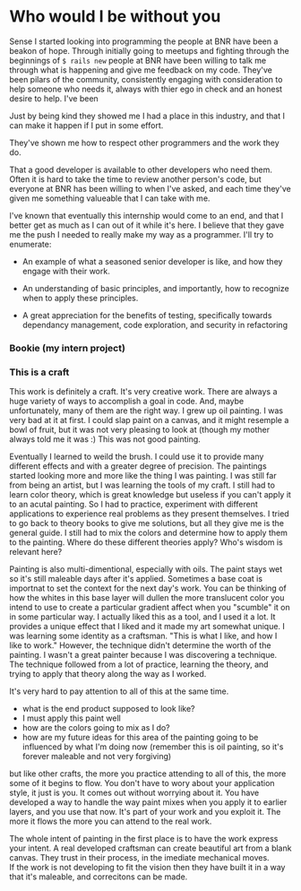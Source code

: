 

# Who would I be without you


Sense I started looking into programming the people at BNR have been a beakon of hope.  Through initially going to meetups and fighting through the beginnings of `$ rails new` people at BNR have been willing to talk me through what is happening and give me feedback on my code.  They've been pilars of the community, consistently engaging with consideration to help someone who needs it, always with thier ego in check and an honest desire to help.  I've been 

Just by being kind they showed me I had a place in this industry, and that I can make it happen if I put in some effort.  

They've shown me how to respect other programmers and the work they do.

That a good developer is available to other developers who need them.  Often it is hard to take the time to review another person's code, but everyone at BNR has been willing to when I've asked, and each time they've given me something valueable that I can take with me. 

I've known that eventually this internship would come to an end, and that I better get as much as I can out of it while it's here.  I believe that they gave me the push I needed to really make my way as a programmer.  I'll try to enumerate:

  - An example of what a seasoned senior developer is like, and how they engage with their work.

  - An understanding of basic principles, and importantly, how to recognize when to apply these principles.  

  - A great appreciation for the benefits of testing, specifically towards dependancy management, code exploration, and security in refactoring

### Bookie (my intern project)







### This is a craft

This work is definitely a craft.  It's very creative work.  There are always a huge variety of ways to accomplish a goal in code. And, maybe unfortunately, many of them are the right way.  I grew up oil painting.  I was very bad at it at first.  I could slap paint on a canvas, and it might resemple a bowl of fruit, but it was not very pleasing to look at (though my mother always told me it was :)  This was not good painting.

Eventually I learned to weild the brush.  I could use it to provide many different effects and with a greater degree of precision.  The paintings started looking more and more like the thing I was painting.  I was still far from being an artist, but I was learning the tools of my craft.  I still had to learn color theory, which is great knowledge but useless if you can't apply it to an acutal painting.  So I had to practice, experiment with different applications to experience real problems as they present themselves.  I tried to go back to theory books to give me solutions, but all they give me is the general guide.  I still had to mix the colors and determine how to apply them to the painting.  Where do these different theories apply?  Who's wisdom is relevant here?

Painting is also multi-dimentional, especially with oils.  The paint stays wet so it's still maleable days after it's applied.  Sometimes a base coat is importnat to set the context for the next day's work.  You can be thinking of how the whites in this base layer will dullen the more translucent color you intend to use to create a particular gradient affect when you "scumble" it on in some particular way.  I actually liked this as a tool, and I used it a lot.  It provides a unique effect that I liked and it made my art somewhat unique.  I was learning some identity as a craftsman.  "This is what I like, and how I like to work."  However, the technique didn't determine the worth of the painting.  I wasn't a great painter because I was discovering a technique.  The technique followed from a lot of practice, learning the theory, and trying to apply that theory along the way as I worked.  

It's very hard to pay attention to all of this at the same time.
  - what is the end product supposed to look like?
  - I must apply this paint well 
  - how are the colors going to mix as I do?
  - how are my future ideas for this area of the painting going to be influenced by what I'm doing now (remember this is oil painting, so it's forever maleable and not very forgiving)

but like other crafts, the more you practice attending to all of this, the more some of it begins to flow.  You don't have to wory about your application style, it just is you.  It comes out without worrying about it.  You have developed a way to handle the way paint mixes when you apply it to earlier layers, and you use that now.  It's part of your work and you exploit it.  The more it flows the more you can attend to the real work. 

The whole intent of painting in the first place is to have the work express your intent.  A real developed craftsman can create beautiful art from a blank canvas.  They trust in their process, in the imediate mechanical moves.  
If the work is not developing to fit the vision then they have built it in a way that it's maleable, and correcitons can be made.  









